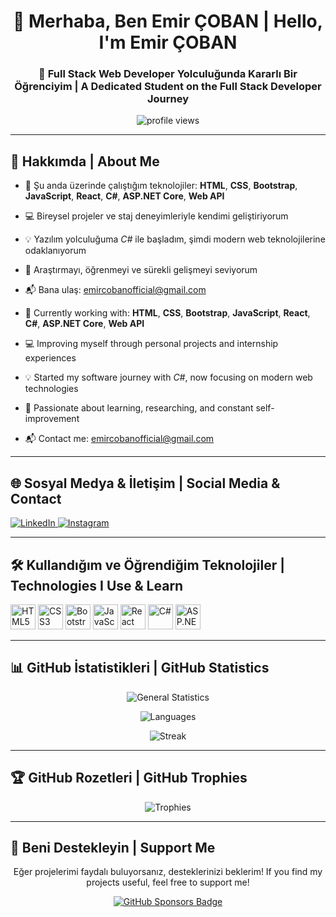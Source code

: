 <h1 align="center">👋 Merhaba, Ben Emir ÇOBAN | Hello, I'm Emir ÇOBAN</h1>
<h3 align="center">🎯 Full Stack Web Developer Yolculuğunda Kararlı Bir Öğrenciyim | A Dedicated Student on the Full Stack Developer Journey</h3>

<p align="center">
  <img src="https://komarev.com/ghpvc/?username=emircobanofficial&label=Profile+Visit&color=0e75b6&style=flat" alt="profile views" />
</p>

---

## 🧠 Hakkımda  |  About Me

- 🔭 Şu anda üzerinde çalıştığım teknolojiler: **HTML**, **CSS**, **Bootstrap**, **JavaScript**, **React**, **C#**, **ASP.NET Core**, **Web API**  
- 💻 Bireysel projeler ve staj deneyimleriyle kendimi geliştiriyorum  
- 💡 Yazılım yolculuğuma *C#* ile başladım, şimdi modern web teknolojilerine odaklanıyorum  
- 🧠 Araştırmayı, öğrenmeyi ve sürekli gelişmeyi seviyorum  
- 📬 Bana ulaş: [emircobanofficial@gmail.com](mailto:emircobanofficial@gmail.com)  

- 🔭 Currently working with: **HTML**, **CSS**, **Bootstrap**, **JavaScript**, **React**, **C#**, **ASP.NET Core**, **Web API**  
- 💻 Improving myself through personal projects and internship experiences  
- 💡 Started my software journey with *C#*, now focusing on modern web technologies  
- 🧠 Passionate about learning, researching, and constant self-improvement  
- 📬 Contact me: [emircobanofficial@gmail.com](mailto:emircobanofficial@gmail.com)

---

## 🌐 Sosyal Medya & İletişim  |  Social Media & Contact

<p align="left">
  <a href="https://www.linkedin.com/in/emir-%C3%A7oban-4980532a4/" target="_blank" rel="noopener noreferrer">
    <img src="https://img.shields.io/badge/LinkedIn-blue?style=for-the-badge&logo=linkedin" alt="LinkedIn">
  </a>
  <a href="https://instagram.com/xemircobanx" target="_blank" rel="noopener noreferrer">
    <img src="https://img.shields.io/badge/Instagram-E4405F?style=for-the-badge&logo=instagram&logoColor=white" alt="Instagram">
  </a>
</p>

---

## 🛠️ Kullandığım ve Öğrendiğim Teknolojiler  |  Technologies I Use & Learn

<p align="left">
  <img src="https://cdn.jsdelivr.net/gh/devicons/devicon/icons/html5/html5-original.svg" width="40" height="40" alt="HTML5"/>
  <img src="https://cdn.jsdelivr.net/gh/devicons/devicon/icons/css3/css3-original.svg" width="40" height="40" alt="CSS3"/>
  <img src="https://cdn.jsdelivr.net/gh/devicons/devicon/icons/bootstrap/bootstrap-original.svg" width="40" height="40" alt="Bootstrap"/>
  <img src="https://cdn.jsdelivr.net/gh/devicons/devicon/icons/javascript/javascript-original.svg" width="40" height="40" alt="JavaScript"/>
  <img src="https://cdn.jsdelivr.net/gh/devicons/devicon/icons/react/react-original.svg" width="40" height="40" alt="React"/>
  <img src="https://cdn.jsdelivr.net/gh/devicons/devicon/icons/csharp/csharp-original.svg" width="40" height="40" alt="C#"/>
  <img src="https://cdn.jsdelivr.net/gh/devicons/devicon/icons/dot-net/dot-net-original.svg" width="40" height="40" alt="ASP.NET Core"/>
</p>

---

## 📊 GitHub İstatistikleri | GitHub Statistics

<p align="center">
  <img src="https://github-readme-stats.vercel.app/api?username=emircobanofficial&show_icons=true&theme=radical&locale=en" alt="General Statistics" />
</p>
<p align="center">
  <img src="https://github-readme-stats.vercel.app/api/top-langs/?username=emircobanofficial&layout=compact&theme=radical&locale=en" alt="Languages" />
</p>
<p align="center">
  <img src="https://github-readme-streak-stats.herokuapp.com/?user=emircobanofficial&theme=radical" alt="Streak" />
</p>

---

## 🏆 GitHub Rozetleri  |  GitHub Trophies

<p align="center">
  <img src="https://github-profile-trophy.vercel.app/?username=emircobanofficial&theme=radical&no-frame=true&no-bg=true&margin-w=4" alt="Trophies" />
</p>

---

## 💖 Beni Destekleyin  |  Support Me

<p align="center">Eğer projelerimi faydalı buluyorsanız, desteklerinizi beklerim!  
If you find my projects useful, feel free to support me!</p>

<p align="center">
  <a href="https://github.com/sponsors/EmirCobanOfficial" target="_blank" rel="noopener noreferrer">
    <img src="https://img.shields.io/badge/Sponsor%20Ol-Destek%20Verin-%23ff69b4?style=for-the-badge&logo=githubsponsors" alt="GitHub Sponsors Badge">
  </a>
</p>
